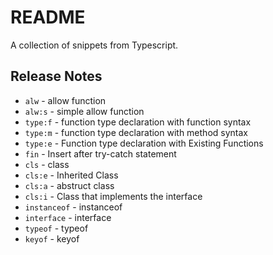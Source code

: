 # README

A collection of snippets from Typescript.

## Release Notes

- `alw` - allow function
- `alw:s` - simple allow function
- `type:f` - function type declaration with function syntax
- `type:m` - function type declaration with method syntax
- `type:e` - Function type declaration with Existing Functions
- `fin` - Insert after try-catch statement
- `cls` - class
- `cls:e` - Inherited Class
- `cls:a` - abstruct class
- `cls:i` - Class that implements the interface
- `instanceof` - instanceof
- `interface` - interface
- `typeof` - typeof
- `keyof` - keyof